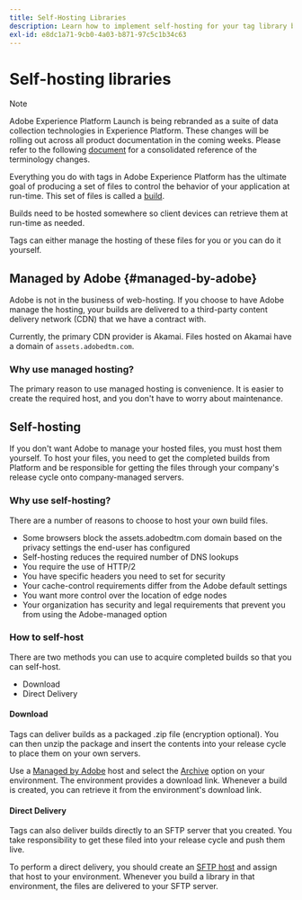```yaml
---
title: Self-Hosting Libraries
description: Learn how to implement self-hosting for your tag library builds in Adobe Experience Platform.
exl-id: e8dc1a71-9cb0-4a03-b871-97c5c1b34c63
---
```

# Self-hosting libraries

>[!NOTE]
>
>Adobe Experience Platform Launch is being rebranded as a suite of data collection technologies in Experience Platform. These changes will be rolling out across all product documentation in the coming weeks. Please refer to the following [document](../../../launch-term-updates.md) for a consolidated reference of the terminology changes.

Everything you do with tags in Adobe Experience Platform has the ultimate goal of producing a set of files to control the behavior of your application at run-time. This set of files is called a [build](../builds.md).

Builds need to be hosted somewhere so client devices can retrieve them at run-time as needed.

Tags can either manage the hosting of these files for you or you can do it yourself.

## Managed by Adobe {#managed-by-adobe}

Adobe is not in the business of web-hosting. If you choose to have Adobe manage the hosting, your builds are delivered to a third-party content delivery network (CDN) that we have a contract with.

Currently, the primary CDN provider is Akamai. Files hosted on Akamai have a domain of `assets.adobedtm.com`.

### Why use managed hosting?

The primary reason to use managed hosting is convenience. It is easier to create the required host, and you don't have to worry about maintenance.

## Self-hosting

If you don't want Adobe to manage your hosted files, you must host them yourself. To host your files, you need to get the completed builds from Platform and be responsible for getting the files through your company's release cycle onto company-managed servers.

### Why use self-hosting?

There are a number of reasons to choose to host your own build files.

* Some browsers block the assets.adobedtm.com domain based on the privacy settings the end-user has configured
* Self-hosting reduces the required number of DNS lookups
* You require the use of HTTP/2
* You have specific headers you need to set for security
* Your cache-control requirements differ from the Adobe default settings
* You want more control over the location of edge nodes
* Your organization has security and legal requirements that prevent you from using the Adobe-managed option

### How to self-host

There are two methods you can use to acquire completed builds so that you can self-host.

* Download
* Direct Delivery

#### Download

Tags can deliver builds as a packaged .zip file (encryption optional). You can then unzip the package and insert the contents into your release cycle to place them on your own servers.

Use a [Managed by Adobe](self-hosting-libraries.md) host and select the [Archive](../environments.md) option on your environment. The environment provides a download link. Whenever a build is created, you can retrieve it from the environment's download link.

#### Direct Delivery

Tags can also deliver builds directly to an SFTP server that you created. You take responsibility to get these filed into your release cycle and push them live.

To perform a direct delivery, you should create an [SFTP host](sftp-host.md) and assign that host to your environment. Whenever you build a library in that environment, the files are delivered to your SFTP server.
